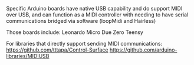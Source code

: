 Specific Arduino boards have native USB capability and do support MIDI over USB, and can function as a MIDI controller with needing to have serial communications bridged via software (loopMidi and Hairless)

Those boards include:
Leonardo
Micro
Due
Zero
Teensy

For libraries that directly support sending MIDI communications:
https://github.com/tttapa/Control-Surface
https://github.com/arduino-libraries/MIDIUSB